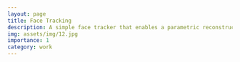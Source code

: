 ```yaml
---
layout: page
title: Face Tracking
description: A simple face tracker that enables a parametric reconstruction of video.
img: assets/img/12.jpg
importance: 1
category: work
---
```



